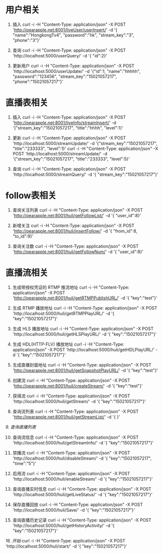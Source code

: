 # 用户相关

1. 插入
curl -i -H "Content-Type: application/json" -X POST 'http://pearapple.net:8001/liveUser/userInsert/' -d '{ "name":"HongkongTv4", "password":"hk", "stream_key":"3", "phone":"3"}'

2. 查询
curl -i -H "Content-Type: application/json" -X POST 'http://localhost:5000/userQuery/' -d '{ "id":2}'

3. 更新用户
curl -i -H "Content-Type: application/json" -X POST 'http://localhost:5000/userUpdate/' -d '{"id":1, "name":"hhhhh", "password":"123456", "stream_key":"15021057217", "phone":"15021057217"}'

# 直播表相关

1. 插入
curl -i -H "Content-Type: application/json" -X POST 'http://pearapple.net:8001/liveInfo/streamInsert/' -d '{"stream_key":"15021057217", "title":"hhhh", "level":1}'

2. 更新
curl -i -H "Content-Type: application/json" -X POST 'http://localhost:5000/streamUpdate/' -d '{"stream_key":"15021057217", "title":"233333", "level":1}'
curl -i -H "Content-Type: application/json" -X POST 'http://localhost:5000/streamUpdate/' -d '{"stream_key":"15021057217", "title":"233333", "level":5}'

3. 查询
curl -i -H "Content-Type: application/json" -X POST 'http://localhost:5000/streamQuery/' -d '{ "stream_key":"15021057217"}'

# follow表相关

1. 查询关注列表
curl -i -H "Content-Type: application/json" -X POST 'http://pearapple.net:8001/huli/getFollowList/' -d '{ "user_id":8}'

2. 新增关注
curl -i -H "Content-Type: application/json" -X POST 'http://pearapple.net:8001/huli/insertFollow/' -d '{ "from_id":8, "to_id":9}'

3. 查询关注数
curl -i -H "Content-Type: application/json" -X POST 'http://pearapple.net:8001/huli/getFollowNum/' -d '{ "user_id":8}'

# 直播流相关

1. 生成带授权凭证的 RTMP 推流地址
curl -i -H "Content-Type: application/json" -X POST 'http://pearapple.net:8001/huli/getRTMPPublishURL/' -d '{ "key":"test"}'

2. 生成 RTMP 播放地址
curl -i -H "Content-Type: application/json" -X POST 'http://localhost:5000/huli/getRTMPPlayURL/' -d '{ "key":"15021057217"}'

3. 生成 HLS 播放地址
curl -i -H "Content-Type: application/json" -X POST 'http://localhost:5000/huli/getHLSPlayURL/' -d '{ "key":"15021057217"}'

4. 生成 HDL(HTTP-FLV) 播放地址
curl -i -H "Content-Type: application/json" -X POST 'http://localhost:5000/huli/getHDLPlayURL/' -d '{ "key":"15021057217"}'

5. 生成直播封面地址
curl -i -H "Content-Type: application/json" -X POST 'http://pearapple.net:8001/huli/getSnapshotPlayURL/' -d '{ "key":"test"}'

6. 创建流
curl -i -H "Content-Type: application/json" -X POST 'http://pearapple.net:8001/huli/createStream/' -d '{ "key":"test"}'

7. 获得流
curl -i -H "Content-Type: application/json" -X POST 'http://localhost:5000/huli/getStream/' -d '{ "key":"15021057217"}'

8. 查询流列表
curl -i -H "Content-Type: application/json" -X POST 'http://pearapple.net:8001/huli/getStreamList/' -d '{ }'

*9. 查询直播列表*

10. 查询流信息
curl -i -H "Content-Type: application/json" -X POST 'http://localhost:5000/huli/getStreamInfo/' -d '{ "key":"15021057217"}'

11. 禁播流
curl -i -H "Content-Type: application/json" -X POST 'http://localhost:5000/huli/disableStream/' -d '{ "key":"15021057217", "time":"5"}'

12. 启用流
curl -i -H "Content-Type: application/json" -X POST 'http://localhost:5000/huli/enableStream/' -d '{ "key":"15021057217"}'

13. 查询直播实时信息
curl -i -H "Content-Type: application/json" -X POST 'http://localhost:5000/huli/getLiveStatus/' -d '{ "key":"15021057217"}'

14. 保存直播回放
curl -i -H "Content-Type: application/json" -X POST 'http://localhost:5000/huli/Save/' -d '{ "key":"15021057217"}'

15. 查询直播历史记录
curl -i -H "Content-Type: application/json" -X POST 'http://localhost:5000/huli/getHistoryActivity/' -d '{ "key":"15021057217"}'

*16. 开始*
curl -i -H "Content-Type: application/json" -X POST 'http://localhost:5000/huli/start/' -d '{ "key":"15021057217"}'